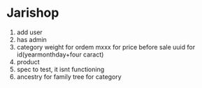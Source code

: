 # Jarishop

1. add user
2. has admin 
3. category weight for ordem mxxx for price before sale uuid for id(yearmonthday+four caract)
4. product
5. spec to test, it isnt functioning
6. ancestry for family tree for category